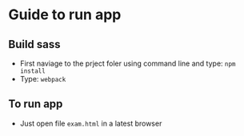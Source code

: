 # Guide to run app

## Build sass
* First naviage to the prject foler using command line and type: `npm install`
* Type: `webpack`

## To run app
* Just open file `exam.html` in a latest browser
